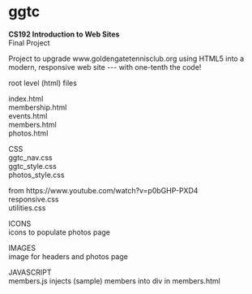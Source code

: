 # ggtc



<b>CS192 Introduction to Web Sites</b> <br>
Final Project
<p>
Project to upgrade www.goldengatetennisclub.org using HTML5 into a modern, responsive web site --- with one-tenth the code!

<p>  
root level (html) files <p>

  index.html <br>
  membership.html<br>
  events.html<br>
  members.html<br>
  photos.html<br>
<p>
CSS<br>
  ggtc_nav.css<br>
  ggtc_style.css<br>
  photos_style.css<br>

  <p>
  from https://www.youtube.com/watch?v=p0bGHP-PXD4 <br>
  responsive.css   <br>
  utilities.css<br>
<p>
ICONS<br>
  icons to populate photos page<br>
<p>
IMAGES<br>
  image for headers and photos page<br>
  
JAVASCRIPT<br>
  members.js injects (sample) members into div in  members.html
  
    

